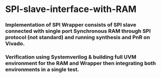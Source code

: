 # SPI-slave-interface-with-RAM
### Implementation of SPI Wrapper consists of SPI slave connected with single port Synchronous RAM through SPI protocol (not standard) and running synthesis and PnR on Vivado.
### Verification using Systemverilog & building full UVM environment for the RAM and Wrapper then integrating both environments in a single test.   

